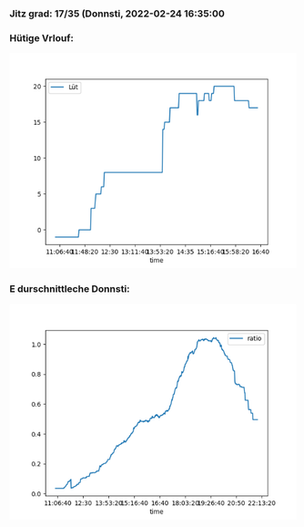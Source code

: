### Jitz grad: 17/35 (Donnsti, 2022-02-24 16:35:00

### Hütige Vrlouf:
![Graph](Today.png)

### E durschnittleche Donnsti:
![Graph](Donnsti.png)